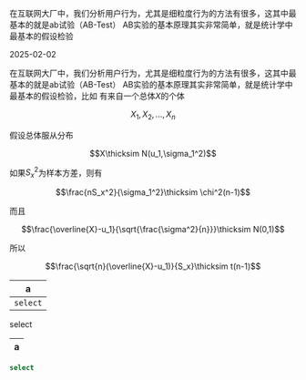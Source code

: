 在互联网大厂中，我们分析用户行为，尤其是细粒度行为的方法有很多，这其中最基本的就是ab试验（AB-Test）
AB实验的基本原理其实非常简单，就是统计学中最基本的假设检验





2025-02-02

在互联网大厂中，我们分析用户行为，尤其是细粒度行为的方法有很多，这其中最基本的就是ab试验（AB-Test）
AB实验的基本原理其实非常简单，就是统计学中最基本的假设检验，比如
有来自一个总体$`X`$的个体

$$X_1, X_2, ...,X_n$$

假设总体服从分布

$$X\thicksim N(u_1,\sigma_1^2)$$

如果$`S_x^2`$为样本方差，则有

$$\frac{nS_x^2}{\sigma_1^2}\thicksim \chi^2(n-1)$$

而且

$$\frac{\overline{X}-u_1}{\sqrt{\frac{\sigma^2}{n}}}\thicksim N(0,1)$$

所以

$$\frac{\sqrt{n}(\overline{X}-u_1)}{S_x}\thicksim t(n-1)$$








|a|
|---|
|```select```|
select

|a|
|---|

```sql
select
```



